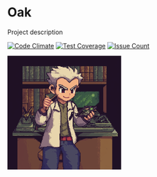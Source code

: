 # Oak

Project description

[![Code Climate](https://codeclimate.com/github/darthjee/oak/badges/gpa.svg)](https://codeclimate.com/github/darthjee/oak)
[![Test Coverage](https://codeclimate.com/github/darthjee/oak/badges/coverage.svg)](https://codeclimate.com/github/darthjee/oak/coverage)
[![Issue Count](https://codeclimate.com/github/darthjee/oak/badges/issue_count.svg)](https://codeclimate.com/github/darthjee/oak)

![oak](https://raw.githubusercontent.com/darthjee/oak/master/oak.png)
